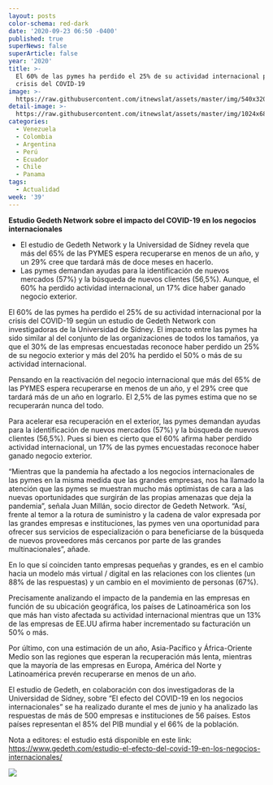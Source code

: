 ```yaml
---
layout: posts
color-schema: red-dark
date: '2020-09-23 06:50 -0400'
published: true
superNews: false
superArticle: false
year: '2020'
title: >-
  El 60% de las pymes ha perdido el 25% de su actividad internacional por la
  crisis del COVID-19
image: >-
  https://raw.githubusercontent.com/itnewslat/assets/master/img/540x320/Crisis-p.jpg
detail-image: >-
  https://raw.githubusercontent.com/itnewslat/assets/master/img/1024x680/Crisis-g.jpg
categories:
  - Venezuela
  - Colombia
  - Argentina
  - Perú
  - Ecuador
  - Chile
  - Panama
tags:
  - Actualidad
week: '39'
---
```

**Estudio Gedeth Network sobre el impacto del COVID-19 en los negocios internacionales**

- El estudio de Gedeth Network y la Universidad de Sídney revela que más del 65% de las PYMES espera recuperarse en menos de un año, y un 29% cree que tardará más de doce meses en hacerlo.
- Las pymes demandan ayudas para la identificación de nuevos mercados (57%) y la búsqueda de nuevos clientes (56,5%). Aunque, el 60% ha perdido actividad internacional, un 17% dice haber ganado negocio exterior.

El 60% de las pymes ha perdido el 25% de su actividad internacional por la crisis del COVID-19 según un estudio de Gedeth Network con investigadoras de la Universidad de Sídney. El impacto entre las pymes ha sido similar al del conjunto de las organizaciones de todos los tamaños, ya que el 30% de las empresas encuestadas reconoce haber perdido un 25% de su negocio exterior y más del 20% ha perdido el 50% o más de su actividad internacional.
 
Pensando en la reactivación del negocio internacional que más del 65% de las PYMES espera recuperarse en menos de un año, y el 29% cree que tardará más de un año en lograrlo. El 2,5% de las pymes estima que no se recuperarán nunca del todo.
 
Para acelerar esa recuperación en el exterior, las pymes demandan ayudas para la identificación de nuevos mercados (57%) y la búsqueda de nuevos clientes (56,5%). Pues si bien es cierto que el 60% afirma haber perdido actividad internacional, un 17% de las pymes encuestadas reconoce haber ganado negocio exterior.
 
“Mientras que la pandemia ha afectado a los negocios internacionales de las pymes en la misma medida que las grandes empresas, nos ha llamado la atención que las pymes se muestran mucho más optimistas de cara a las nuevas oportunidades que surgirán de las propias amenazas que deja la pandemia”, señala Juan Millán, socio director de Gedeth Network. “Así, frente al temor a la rotura de suministro y la cadena de valor expresada por las grandes empresas e instituciones, las pymes ven una oportunidad para ofrecer sus servicios de especialización o para beneficiarse de la búsqueda de nuevos proveedores más cercanos por parte de las grandes multinacionales”, añade.
 
En lo que sí coinciden tanto empresas pequeñas y grandes, es en el cambio hacia un modelo más virtual / digital en las relaciones con los clientes (un 88% de las respuestas) y un cambio en el movimiento de personas (67%).
 
Precisamente analizando el impacto de la pandemia en las empresas en función de su ubicación geográfica, los países de Latinoamérica son los que más han visto afectada su actividad internacional mientras que un 13% de las empresas de EE.UU afirma haber incrementado su facturación un 50% o más.
 
Por último, con una estimación de un año, Asia-Pacífico y África-Oriente Medio son las regiones que esperan la recuperación más lenta, mientras que la mayoría de las empresas en Europa, América del Norte y Latinoamérica prevén recuperarse en menos de un año. 
 
El estudio de Gedeth, en colaboración con dos investigadoras de la Universidad de Sídney, sobre “El efecto del COVID-19 en los negocios internacionales” se ha realizado durante el mes de junio y ha analizado las respuestas de más de 500 empresas e instituciones de 56 países. Estos países representan el 85% del PIB mundial y el 66% de la población.
 
Nota a editores: el estudio está disponible en este link: https://www.gedeth.com/estudio-el-efecto-del-covid-19-en-los-negocios-internacionales/

<img src="https://tracker.metricool.com/c3po.jpg?hash=56f88a41e39ab42c063cc51676587a04"/>